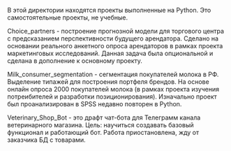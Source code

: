 В этой директории находятся проекты выполненные на Python.
Это самостоятельные проекты, не учебные.

Choice_partners - построение прогнозной модели для торгового центра с предсказанием перспективности будущего арендатора. 
Сделано на основании реального анкетного опроса арендаторов в рамках проекта маркетинговых исследований.
Данная задача была опциональной и сделана в дополнение к основному проекту.

Milk_consumer_segmentation - сегментация покупателей молока в РФ. Выделение типажей для построения портфеля брендов. 
На основе онлайн опроса 2000 покупателей молока (в рамках проекта изучения потреибителей и разработки позиционирования). 
Изначально проект был проанализирован в SPSS недавно повторен в Python.

Veterinary_Shop_Bot - это драфт чат-бота для Телеграмм канала ветеринарного магазина. Цель: научиться создавать базовый функционал и работающий бот. 
Работа приостановлена, жду от заказчика БД с товарами.
